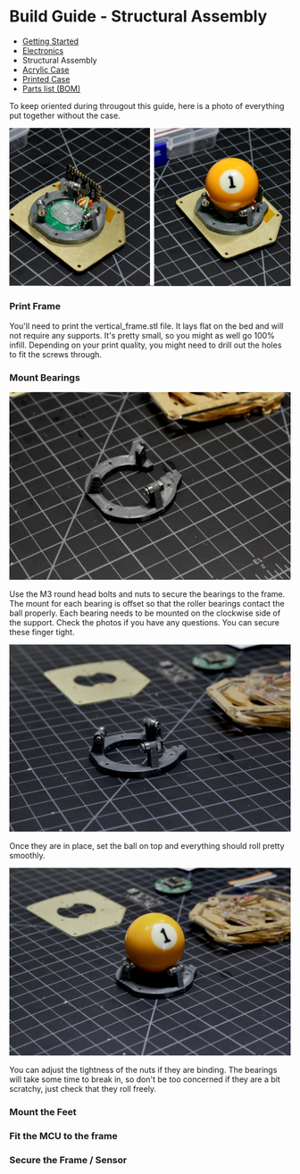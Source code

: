 # Build Guide - Structural Assembly

* [Getting Started](../docs/bg_getting_started.md)
* [Electronics](../docs/bg_electronics.md)
* Structural Assembly
* [Acrylic Case](../docs/bg_case_acrylic.md)
* [Printed Case](../docs/bg_case_printed.md)
* [Parts list (BOM)](../docs/bom.md)


To keep oriented during througout this guide, here is a photo of everything put together without the case.

![aball minimal implementation](../photos/aball_min.jpeg "aball minimal implementation")

### Print Frame

You'll need to print the vertical_frame.stl file.  It lays flat on the bed and will not require any supports.  It's
pretty small, so you might as well go 100% infill.  Depending on your print quality, you might need to drill out the
holes to fit the screws through.  

### Mount Bearings

![Partially Mounted Bearings](../photos/build_guide/aball_build_guide_3.jpeg "Mounted Bearings")

Use the M3 round head bolts and nuts to secure the bearings to the frame.  The mount for each bearing is offset so that 
the roller bearings contact the ball properly.  Each bearing needs to be mounted on the clockwise side of the support.  Check the photos if you have any questions.  You can secure these finger tight.

![Mounted Bearings](../photos/build_guide/aball_build_guide_4.jpeg "Mounted Bearings")

Once they are in place, set the ball on top and everything should roll pretty smoothly.  

![Testing the roll](../photos/build_guide/aball_build_guide_5.jpeg "Testing the roll")

You can adjust the tightness of the nuts if they are binding.  The bearings will take some time to break in,
so don't be too concerned if they are a bit scratchy, just check that they roll freely.

### Mount the Feet

### Fit the MCU to the frame

### Secure the Frame / Sensor
